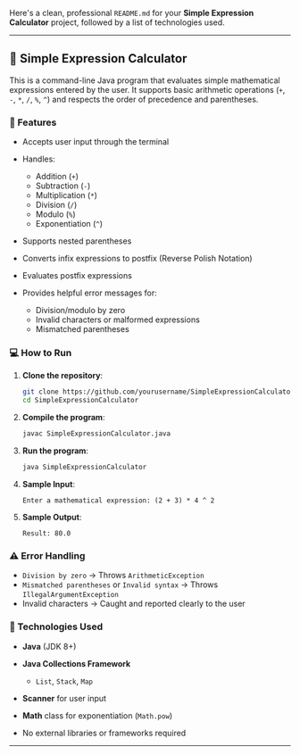 Here's a clean, professional `README.md` for your **Simple Expression Calculator** project, followed by a list of technologies used.

---

## 📐 Simple Expression Calculator

This is a command-line Java program that evaluates simple mathematical expressions entered by the user. It supports basic arithmetic operations (`+`, `-`, `*`, `/`, `%`, `^`) and respects the order of precedence and parentheses.

### 🧠 Features

* Accepts user input through the terminal
* Handles:

  * Addition (`+`)
  * Subtraction (`-`)
  * Multiplication (`*`)
  * Division (`/`)
  * Modulo (`%`)
  * Exponentiation (`^`)
* Supports nested parentheses
* Converts infix expressions to postfix (Reverse Polish Notation)
* Evaluates postfix expressions
* Provides helpful error messages for:

  * Division/modulo by zero
  * Invalid characters or malformed expressions
  * Mismatched parentheses

### 💻 How to Run

1. **Clone the repository**:

   ```bash
   git clone https://github.com/yourusername/SimpleExpressionCalculator.git
   cd SimpleExpressionCalculator
   ```

2. **Compile the program**:

   ```bash
   javac SimpleExpressionCalculator.java
   ```

3. **Run the program**:

   ```bash
   java SimpleExpressionCalculator
   ```

4. **Sample Input**:

   ```
   Enter a mathematical expression: (2 + 3) * 4 ^ 2
   ```

5. **Sample Output**:

   ```
   Result: 80.0
   ```


### ⚠️ Error Handling

* `Division by zero` → Throws `ArithmeticException`
* `Mismatched parentheses` or `Invalid syntax` → Throws `IllegalArgumentException`
* Invalid characters → Caught and reported clearly to the user

### 🔧 Technologies Used

* **Java** (JDK 8+)
* **Java Collections Framework**

  * `List`, `Stack`, `Map`
* **Scanner** for user input
* **Math** class for exponentiation (`Math.pow`)
* No external libraries or frameworks required

---
